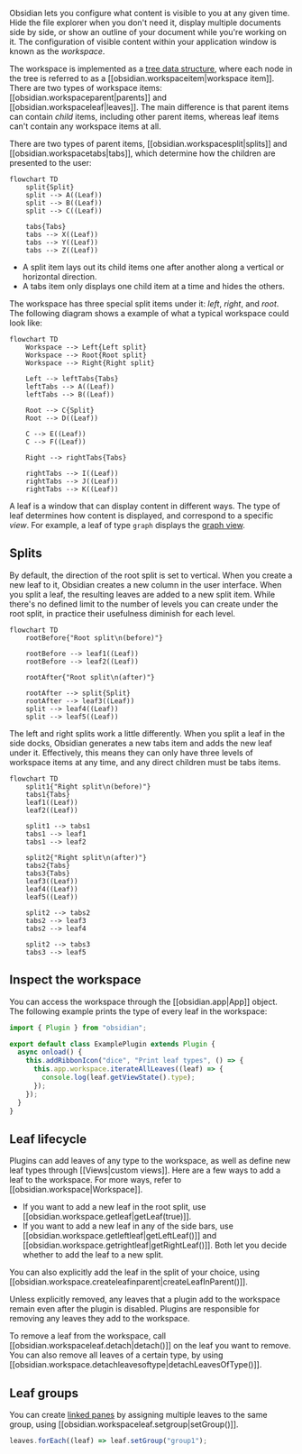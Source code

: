 Obsidian lets you configure what content is visible to you at any given time. Hide the file explorer when you don't need it, display multiple documents side by side, or show an outline of your document while you're working on it. The configuration of visible content within your application window is known as the _workspace_.

The workspace is implemented as a [tree data structure](https://en.wikipedia.org/wiki/Tree_(data_structure)), where each node in the tree is referred to as a [[obsidian.workspaceitem|workspace item]]. There are two types of workspace items: [[obsidian.workspaceparent|parents]] and [[obsidian.workspaceleaf|leaves]]. The main difference is that parent items can contain _child_ items, including other parent items, whereas leaf items can't contain any workspace items at all.

There are two types of parent items, [[obsidian.workspacesplit|splits]] and [[obsidian.workspacetabs|tabs]], which determine how the children are presented to the user:

```mermaid
flowchart TD
    split{Split}
    split --> A((Leaf))
    split --> B((Leaf))
    split --> C((Leaf))

    tabs{Tabs}
    tabs --> X((Leaf))
    tabs --> Y((Leaf))
    tabs --> Z((Leaf))
```

- A split item lays out its child items one after another along a vertical or horizontal direction.
- A tabs item only displays one child item at a time and hides the others.

The workspace has three special split items under it: _left_, _right_, and _root_. The following diagram shows a example of what a typical workspace could look like:

```mermaid
flowchart TD
    Workspace --> Left{Left split}
    Workspace --> Root{Root split}
    Workspace --> Right{Right split}

    Left --> leftTabs{Tabs}
    leftTabs --> A((Leaf))
    leftTabs --> B((Leaf))

    Root --> C{Split}
    Root --> D((Leaf))

    C --> E((Leaf))
    C --> F((Leaf))

    Right --> rightTabs{Tabs}

    rightTabs --> I((Leaf))
    rightTabs --> J((Leaf))
    rightTabs --> K((Leaf))
```

A leaf is a window that can display content in different ways. The type of leaf determines how content is displayed, and correspond to a specific _view_. For example, a leaf of type `graph` displays the [graph view](https://help.obsidian.md/Plugins/Graph+view).

## Splits

By default, the direction of the root split is set to vertical. When you create a new leaf to it, Obsidian creates a new column in the user interface. When you split a leaf, the resulting leaves are added to a new split item. While there's no defined limit to the number of levels you can create under the root split, in practice their usefulness diminish for each level.

```mermaid
flowchart TD
    rootBefore{"Root split\n(before)"}

    rootBefore --> leaf1((Leaf))
    rootBefore --> leaf2((Leaf))

    rootAfter{"Root split\n(after)"}

    rootAfter --> split{Split}
    rootAfter --> leaf3((Leaf))
    split --> leaf4((Leaf))
    split --> leaf5((Leaf))
```

The left and right splits work a little differently. When you split a leaf in the side docks, Obsidian generates a new tabs item and adds the new leaf under it. Effectively, this means they can only have three levels of workspace items at any time, and any direct children must be tabs items.

```mermaid
flowchart TD
    split1{"Right split\n(before)"}
    tabs1{Tabs}
    leaf1((Leaf))
    leaf2((Leaf))

    split1 --> tabs1
    tabs1 --> leaf1
    tabs1 --> leaf2

    split2{"Right split\n(after)"}
    tabs2{Tabs}
    tabs3{Tabs}
    leaf3((Leaf))
    leaf4((Leaf))
    leaf5((Leaf))

    split2 --> tabs2
    tabs2 --> leaf3
    tabs2 --> leaf4

    split2 --> tabs3
    tabs3 --> leaf5
```

## Inspect the workspace

You can access the workspace through the [[obsidian.app|App]] object. The following example prints the type of every leaf in the workspace:

```ts
import { Plugin } from "obsidian";

export default class ExamplePlugin extends Plugin {
  async onload() {
    this.addRibbonIcon("dice", "Print leaf types", () => {
      this.app.workspace.iterateAllLeaves((leaf) => {
        console.log(leaf.getViewState().type);
      });
    });
  }
}
```

## Leaf lifecycle

Plugins can add leaves of any type to the workspace, as well as define new leaf types through [[Views|custom views]]. Here are a few ways to add a leaf to the workspace. For more ways, refer to [[obsidian.workspace|Workspace]].

- If you want to add a new leaf in the root split, use [[obsidian.workspace.getleaf|getLeaf(true)]].
- If you want to add a new leaf in any of the side bars, use [[obsidian.workspace.getleftleaf|getLeftLeaf()]] and [[obsidian.workspace.getrightleaf|getRightLeaf()]]. Both let you decide whether to add the leaf to a new split.

You can also explicitly add the leaf in the split of your choice, using [[obsidian.workspace.createleafinparent|createLeafInParent()]].

Unless explicitly removed, any leaves that a plugin add to the workspace remain even after the plugin is disabled. Plugins are responsible for removing any leaves they add to the workspace.

To remove a leaf from the workspace, call [[obsidian.workspaceleaf.detach|detach()]] on the leaf you want to remove. You can also remove all leaves of a certain type, by using [[obsidian.workspace.detachleavesoftype|detachLeavesOfType()]].

## Leaf groups

You can create [linked panes](https://help.obsidian.md/User+interface/Workspace/Panes/Linked+pane) by assigning multiple leaves to the same group, using [[obsidian.workspaceleaf.setgroup|setGroup()]].

```ts
leaves.forEach((leaf) => leaf.setGroup("group1");
```
